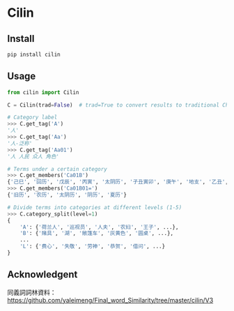 Cilin
=================


## Install

```bash
pip install cilin
```

## Usage

```python
from cilin import Cilin

C = Cilin(trad=False)  # trad=True to convert results to traditional Chinese

# Category label
>>> C.get_tag('A')
'人'
>>> C.get_tag('Aa')
'人-泛称'
>>> C.get_tag('Aa01')
'人 人民 众人 角色'

# Terms under a certain category
>>> C.get_members('Ca01B')
{'己巳', '回历', '戊辰', '丙寅', '太阴历', '子丑寅卯', '庚午', '地支', '乙丑', '夏历', '甲午', '旧历', '天干', '巳', '子午卯酉', '阴历', '戊寅', '戊戌', '伊斯兰教历', '丁卯', '农历', '庚子', '庚申', '癸', '辛未', '辛亥'}
>>> C.get_members('Ca01B01=')
{'旧历', '农历', '太阴历', '阴历', '夏历'}

# Divide terms into categories at different levels (1-5)
>>> C.category_split(level=1)
{
    'A': {'荷兰人', '巡视员', '人夫', '农妇', '王子', ...},
    'B': {'赌具', '湖', '敞篷车', '灰黄色', '圆桌', ...},
    ...
    'L': {'费心', '失敬', '劳神', '恭贺', '借问', ...}
}
```


## Acknowledgent

同義詞詞林資料：<https://github.com/yaleimeng/Final_word_Similarity/tree/master/cilin/V3>